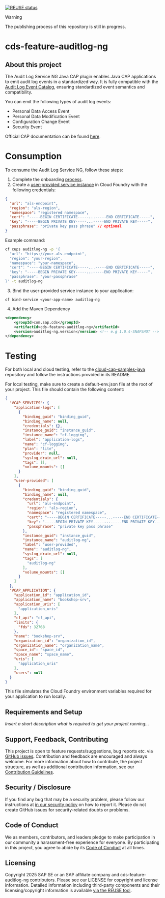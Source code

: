 [![REUSE status](https://api.reuse.software/badge/github.com/cap-java/cds-feature-auditlog-ng)](https://api.reuse.software/info/github.com/cap-java/cds-feature-auditlog-ng)

> [!WARNING]
> The publishing process of this repository is still in progress.

# cds-feature-auditlog-ng

## About this project

The Audit Log Service NG Java CAP plugin enables Java CAP applications to emit audit log events in a standardized way. It is fully compatible with the [Audit Log Event Catalog](https://github.tools.sap/wg-observability/telemetry-semantic-conventions/tree/audit-log-events?tab=readme-ov-file#event-catalog), ensuring standardized event semantics and compatibility. 

You can emit the following types of audit log events:
- Personal Data Access Event
- Personal Data Modification Event
- Configuration Change Event
- Security Event

Official CAP documentation can be found [here](https://pages.github.tools.sap/cap/docs/java/auditlog).

# Consumption

To consume the Audit Log Service NG, follow these steps:

1. Complete the onboarding [process](https://jira.tools.sap/browse/ALSREQ-163).
2. Create a [user-provided service instance](https://docs.cloudfoundry.org/devguide/services/user-provided.html) in Cloud Foundry with the following credentials:

```json
{
  "url": "als-endpoint",
  "region": "als-region",
  "namespace": "registered namespace",
  "cert": "-----BEGIN CERTIFICATE-----...-----END CERTIFICATE-----",
  "key": "-----BEGIN PRIVATE KEY-----...-----END PRIVATE KEY-----",
  "passphrase": "private key pass phrase" // optional
}
```

Example command:
```sh
cf cups auditlog-ng -p '{
  "url": "https://your-als-endpoint",
  "region": "your-region",
  "namespace": "your-namespace",
  "cert": "-----BEGIN CERTIFICATE-----...-----END CERTIFICATE-----",
  "key": "-----BEGIN PRIVATE KEY-----...-----END PRIVATE KEY-----",
  "passphrase": "your-passphrase"
}' -t auditlog-ng
```

3. Bind the user-provided service instance to your application:
```
cf bind-service <your-app-name> auditlog-ng
```

4. Add the Maven Dependency
```xml
<dependency>
	<groupId>com.sap.cds</groupId>
	<artifactId>cds-feature-auditlog-ng</artifactId>
	<version>auditlog-ng.version</version> <!-- e.g 1.0.4-SNAPSHOT --> 
</dependency>
```

# Testing

For both local and cloud testing, refer to the [cloud-cap-samples-java](https://github.com/SAP-samples/cloud-cap-samples-java) repository and follow the instructions provided in its README.

For local testing, make sure to create a default-env.json file at the root of your project. This file should contain the following content:

```json
{
  "VCAP_SERVICES": {
    "application-logs": [
      {
        "binding_guid": "binding_guid",
        "binding_name": null,
        "credentials": {},
        "instance_guid": "instance_guid",
        "instance_name": "cf-logging",
        "label": "application-logs",
        "name": "cf-logging",
        "plan": "lite",
        "provider": null,
        "syslog_drain_url": null,
        "tags": [],
        "volume_mounts": []
      }
    ],
    "user-provided": [
      {
        "binding_guid": "binding_guid",
        "binding_name": null,
        "credentials": {
          "url": "als-endpoint",
          "region": "als-region",
          "namespace": "registered namespace",
          "cert": "-----BEGIN CERTIFICATE-----...-----END CERTIFICATE-----",
          "key": "-----BEGIN PRIVATE KEY-----...-----END PRIVATE KEY-----",
          "passphrase": "private key pass phrase"
        },
        "instance_guid": "instance_guid",
        "instance_name": "auditlog-ng",
        "label": "user-provided",
        "name": "auditlog-ng",
        "syslog_drain_url": null,
        "tags": [
          "auditlog-ng"
        ],
        "volume_mounts": []
      }
    ]
  },
  "VCAP_APPLICATION": {
    "application_id": "application_id",
    "application_name": "bookshop-srv",
    "application_uris": [
      "application_uris"
    ],
    "cf_api": "cf_api",
    "limits": {
      "fds": 32768
    },
    "name": "bookshop-srv",
    "organization_id": "organization_id",
    "organization_name": "organization_name",
    "space_id": "space_id",
    "space_name": "space_name",
    "uris": [
      "application_uris"
    ],
    "users": null
  }
}
```

This file simulates the Cloud Foundry environment variables required for your application to run locally.


## Requirements and Setup

*Insert a short description what is required to get your project running...*

## Support, Feedback, Contributing

This project is open to feature requests/suggestions, bug reports etc. via [GitHub issues](https://github.com/cap-java/cds-feature-auditlog-ng/issues). Contribution and feedback are encouraged and always welcome. For more information about how to contribute, the project structure, as well as additional contribution information, see our [Contribution Guidelines](CONTRIBUTING.md).

## Security / Disclosure
If you find any bug that may be a security problem, please follow our instructions at [in our security policy](https://github.com/cap-java/cds-feature-auditlog-ng/security/policy) on how to report it. Please do not create GitHub issues for security-related doubts or problems.

## Code of Conduct

We as members, contributors, and leaders pledge to make participation in our community a harassment-free experience for everyone. By participating in this project, you agree to abide by its [Code of Conduct](https://github.com/cap-java/.github/blob/main/CODE_OF_CONDUCT.md) at all times.

## Licensing

Copyright 2025 SAP SE or an SAP affiliate company and cds-feature-auditlog-ng contributors. Please see our [LICENSE](LICENSE) for copyright and license information. Detailed information including third-party components and their licensing/copyright information is available [via the REUSE tool](https://api.reuse.software/info/github.com/cap-java/cds-feature-auditlog-ng).
